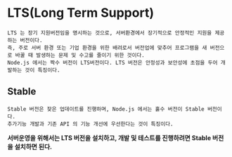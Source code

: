 # LTS(Long Term Support)
	LTS 는 장기 지원버전임을 명시하는 것으로, 서버환경에서 장기적으로 안정적인 지원을 제공하는 버전이다. 
	즉, 주로 서버 환경 또는 기업 환경을 위한 배려로서 버전업에 맞추어 프로그램을 새 버전으로 바꿀 때 발생하는 문제 및 수고를 줄이기 위한 것이다.
	Node.js 에서는 짝수 버전이 LTS버전이다. LTS 버전은 안정성과 보안성에 초점을 두어 개발하는 것이 특징이다. 

## Stable 
	Stable 버전은 잦은 업데이트를 진행하며, Node.js 에서는 홀수 버전이 Stable 버전이다.
	추가기능 개발과 기존 API 의 기능 개선에 우선한다는 것이 특징이다.

**서버운영을 위해서는 LTS 버전을 설치하고, 개발 및 테스트를 진행하려면 Stable 버전을 설치하면 된다.**